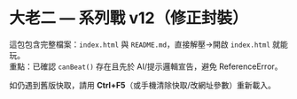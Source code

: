 # 大老二 — 系列戰 v12（修正封裝）

這包包含完整檔案：`index.html` 與 `README.md`，直接解壓→開啟 `index.html` 就能玩。  
重點：已確認 `canBeat()` 存在且先於 AI/提示邏輯宣告，避免 ReferenceError。

如仍遇到舊版快取，請用 **Ctrl+F5**（或手機清除快取/改網址參數）重新載入。
